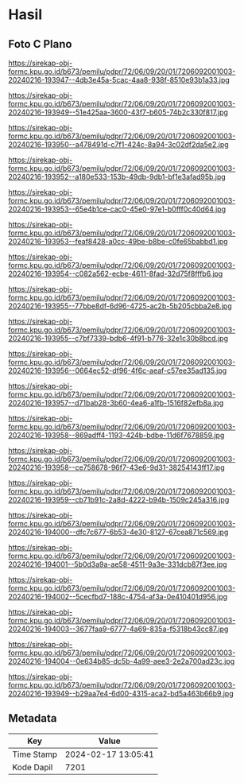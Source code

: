 # Hasil

## Foto C Plano

https://sirekap-obj-formc.kpu.go.id/b673/pemilu/pdpr/72/06/09/20/01/7206092001003-20240216-193947--4db3e45a-5cac-4aa8-938f-8510e93b1a33.jpg

https://sirekap-obj-formc.kpu.go.id/b673/pemilu/pdpr/72/06/09/20/01/7206092001003-20240216-193949--51e425aa-3600-43f7-b605-74b2c330f817.jpg

https://sirekap-obj-formc.kpu.go.id/b673/pemilu/pdpr/72/06/09/20/01/7206092001003-20240216-193950--a478491d-c7f1-424c-8a94-3c02df2da5e2.jpg

https://sirekap-obj-formc.kpu.go.id/b673/pemilu/pdpr/72/06/09/20/01/7206092001003-20240216-193952--a180e533-153b-49db-9db1-bf1e3afad95b.jpg

https://sirekap-obj-formc.kpu.go.id/b673/pemilu/pdpr/72/06/09/20/01/7206092001003-20240216-193953--65e4b1ce-cac0-45e0-97e1-b0fff0c40d64.jpg

https://sirekap-obj-formc.kpu.go.id/b673/pemilu/pdpr/72/06/09/20/01/7206092001003-20240216-193953--feaf8428-a0cc-49be-b8be-c0fe65babbd1.jpg

https://sirekap-obj-formc.kpu.go.id/b673/pemilu/pdpr/72/06/09/20/01/7206092001003-20240216-193954--c082a562-ecbe-4611-8fad-32d75f8fffb6.jpg

https://sirekap-obj-formc.kpu.go.id/b673/pemilu/pdpr/72/06/09/20/01/7206092001003-20240216-193955--77bbe8df-6d96-4725-ac2b-5b205cbba2e8.jpg

https://sirekap-obj-formc.kpu.go.id/b673/pemilu/pdpr/72/06/09/20/01/7206092001003-20240216-193955--c7bf7339-bdb6-4f91-b776-32e1c30b8bcd.jpg

https://sirekap-obj-formc.kpu.go.id/b673/pemilu/pdpr/72/06/09/20/01/7206092001003-20240216-193956--0664ec52-df96-4f6c-aeaf-c57ee35ad135.jpg

https://sirekap-obj-formc.kpu.go.id/b673/pemilu/pdpr/72/06/09/20/01/7206092001003-20240216-193957--d71bab28-3b60-4ea6-a1fb-1516f82efb8a.jpg

https://sirekap-obj-formc.kpu.go.id/b673/pemilu/pdpr/72/06/09/20/01/7206092001003-20240216-193958--869adff4-1193-424b-bdbe-11d6f7678859.jpg

https://sirekap-obj-formc.kpu.go.id/b673/pemilu/pdpr/72/06/09/20/01/7206092001003-20240216-193958--ce758678-96f7-43e6-9d31-38254143ff17.jpg

https://sirekap-obj-formc.kpu.go.id/b673/pemilu/pdpr/72/06/09/20/01/7206092001003-20240216-193959--cb71b91c-2a8d-4222-b94b-1509c245a316.jpg

https://sirekap-obj-formc.kpu.go.id/b673/pemilu/pdpr/72/06/09/20/01/7206092001003-20240216-194000--dfc7c677-6b53-4e30-8127-67cea871c569.jpg

https://sirekap-obj-formc.kpu.go.id/b673/pemilu/pdpr/72/06/09/20/01/7206092001003-20240216-194001--5b0d3a9a-ae58-4511-9a3e-331dcb87f3ee.jpg

https://sirekap-obj-formc.kpu.go.id/b673/pemilu/pdpr/72/06/09/20/01/7206092001003-20240216-194002--5cecfbd7-188c-4754-af3a-0e410401d956.jpg

https://sirekap-obj-formc.kpu.go.id/b673/pemilu/pdpr/72/06/09/20/01/7206092001003-20240216-194003--3677faa9-6777-4a69-835a-f5318b43cc87.jpg

https://sirekap-obj-formc.kpu.go.id/b673/pemilu/pdpr/72/06/09/20/01/7206092001003-20240216-194004--0e634b85-dc5b-4a99-aee3-2e2a700ad23c.jpg

https://sirekap-obj-formc.kpu.go.id/b673/pemilu/pdpr/72/06/09/20/01/7206092001003-20240216-193949--b29aa7e4-6d00-4315-aca2-bd5a463b66b9.jpg


## Metadata

| Key        | Value               |
| ---------- | ------------------- |
| Time Stamp | 2024-02-17 13:05:41 |
| Kode Dapil | 7201                |



